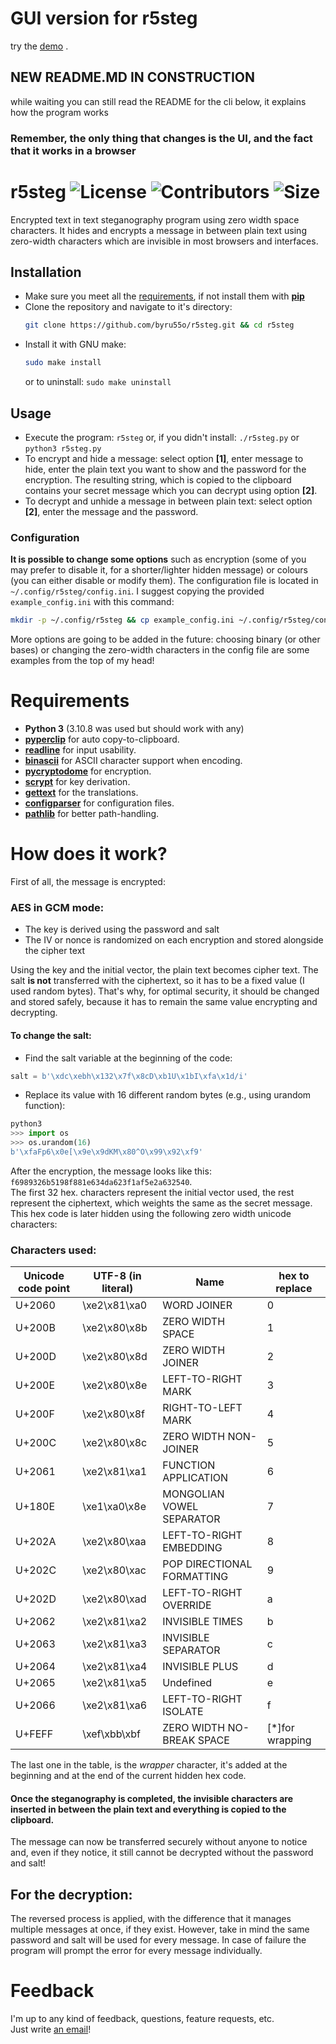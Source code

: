 # GUI version for r5steg
try the [demo](r5steg.vspmail.net/r5steg) .
## NEW README.MD IN CONSTRUCTION
while waiting you can still read the README for the cli below, it explains how the program works
### Remember, the only thing that changes is the UI, and the fact that it works in a browser

# r5steg ![License](https://img.shields.io/github/license/byru55o/r5steg "License") ![Contributors](https://img.shields.io/github/contributors/byru55o/r5steg "Contributors") ![Size](https://img.shields.io/github/repo-size/byru55o/r5steg "Size")
Encrypted text in text steganography program using zero width space characters.
It hides and encrypts a message in between plain text using zero-width characters which are invisible in most browsers and interfaces.
## Installation
- Make sure you meet all the [requirements](https://github.com/byru55o/r5steg#requirements), if not install them with [**pip**](https://pypi.org/project/pip/)
- Clone the repository and navigate to it's directory:
  ```bash
  git clone https://github.com/byru55o/r5steg.git && cd r5steg
  ```
- Install it with GNU make:
  ```bash
  sudo make install
  ```
  or to uninstall:
```sudo make uninstall```
  
## Usage
- Execute the program: `r5steg` or, if you didn't install: `./r5steg.py` or `python3 r5steg.py`
- To encrypt and hide a message: select option **[1]**, enter message to hide,
  enter the plain text you want to show and the password for the encryption. The resulting string,
  which is copied to the clipboard contains your secret message which you can decrypt using option **[2]**.
- To decrypt and unhide a message in between plain text: select option **[2]**, enter the message and the password.

### Configuration
**It is possible to change some options** such as encryption (some of you may prefer to disable it, for a shorter/lighter hidden message) or colours (you can either disable or modify them).
The configuration file is located in `~/.config/r5steg/config.ini`. I suggest copying the provided `example_config.ini` with this command:
```bash
mkdir -p ~/.config/r5steg && cp example_config.ini ~/.config/r5steg/config.ini
```
More options are going to be added in the future: choosing binary (or other bases) or changing the zero-width characters in the config file are some examples from the top of my head!

# Requirements
- **Python 3** (3.10.8 was used but should work with any)
- [**pyperclip**](https://pyperclip.readthedocs.io/en/latest/) for auto copy-to-clipboard.
- [**readline**](https://docs.python.org/3/library/readline.html) for input usability.
- [**binascii**](https://docs.python.org/3/library/binascii.html) for ASCII character support when encoding.
- [**pycryptodome**](https://www.pycryptodome.org/) for encryption.
- [**scrypt**](https://pypi.org/project/scrypt/) for key derivation.
- [**gettext**](https://pypi.org/project/python-gettext/) for the translations.
- [**configparser**](https://docs.python.org/3/library/configparser.html) for configuration files.
- [**pathlib**](https://docs.python.org/3/library/pathlib.html) for better path-handling.

# How does it work?
First of all, the message is encrypted:

### AES in GCM mode:
- The key is derived using the password and salt
- The IV or nonce is randomized on each encryption and stored alongside the cipher text

Using the key and the initial vector, the plain text becomes cipher text.
The salt **is not** transferred with the ciphertext, so it has to be a fixed value (I used random bytes).
That's why, for optimal security, it should be changed and stored safely,
because it has to remain the same value encrypting and decrypting.

#### To change the salt:
- Find the salt variable at the beginning of the code:
```python
salt = b'\xdc\xebh\x132\x7f\x8cD\xb1U\x1bI\xfa\x1d/i'
```
- Replace its value with 16 different random bytes (e.g., using urandom function):
```python
python3
>>> import os
>>> os.urandom(16)
b'\xfaFp6\x0e[\x9e\x9dKM\x80^O\x99\x92\xf9'
```
After the encryption, the message looks like this: `f6989326b5198f881e634da623f1af5e2a632540`.  
The first 32 hex. characters represent the initial vector used, the rest represent the ciphertext,
which weights the same as the secret message.
This hex code is later hidden using the following zero width unicode characters:

### Characters used:
| Unicode code point | UTF-8 (in literal) | Name | hex to replace |
| --- | --- | --- | --- |
| U+2060 | \xe2\x81\xa0 | WORD JOINER | 0 |
| U+200B | \xe2\x80\x8b | ZERO WIDTH SPACE | 1 |
| U+200D | \xe2\x80\x8d | ZERO WIDTH JOINER | 2 |
| U+200E | \xe2\x80\x8e | LEFT-TO-RIGHT MARK | 3 |
| U+200F | \xe2\x80\x8f | RIGHT-TO-LEFT MARK | 4 |
| U+200C | \xe2\x80\x8c | ZERO WIDTH NON-JOINER | 5 |
| U+2061 | \xe2\x81\xa1 | FUNCTION APPLICATION | 6 |
| U+180E | \xe1\xa0\x8e | MONGOLIAN VOWEL SEPARATOR | 7 |
| U+202A | \xe2\x80\xaa | LEFT-TO-RIGHT EMBEDDING | 8 |
| U+202C | \xe2\x80\xac | POP DIRECTIONAL FORMATTING | 9 |
| U+202D | \xe2\x80\xad | LEFT-TO-RIGHT OVERRIDE | a |
| U+2062 | \xe2\x81\xa2 | INVISIBLE TIMES | b |
| U+2063 | \xe2\x81\xa3 | INVISIBLE SEPARATOR | c |
| U+2064 | \xe2\x81\xa4 | INVISIBLE PLUS | d |
| U+2065 | \xe2\x81\xa5 | Undefined | e |
| U+2066 | \xe2\x81\xa6 | LEFT-TO-RIGHT ISOLATE | f |
| U+FEFF | \xef\xbb\xbf | ZERO WIDTH NO-BREAK SPACE | [*]for wrapping

The last one in the table, is the *wrapper* character,
it's added at the beginning and at the end of the current hidden hex code.

#### Once the steganography is completed, the invisible characters are inserted in between the plain text and everything is copied to the clipboard.
The message can now be transferred securely without anyone to notice and, even if they notice,
it still cannot be decrypted without the password and salt!

## For the decryption:
The reversed process is applied, with the difference that it manages multiple messages at once, if they exist.
However, take in mind the same password and salt will be used for every message.
In case of failure the program will prompt the error for every message individually.

# Feedback
I'm up to any kind of feedback, questions, feature requests, etc.  
Just write [an email](mailto:r55@vspmail.net)!

